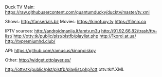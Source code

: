 
Duck TV Main:
https://raw.githubusercontent.com/quantumducky/ducktv/master/tv.xml


Shows:
http://fanserials.bz
Movies:
https://kinofuxy.tv
https://filmix.co


IPTV sources:
http://androidmanija.lt/amtv.m3u
http://91.92.66.82/trash/ttv-list/
http://ottv.tk/public/plst/plstfb/playlist.php
http://1korol.at.ua/
http://tvpremiumhd.club/


API:
https://github.com/ramusus/kinopoiskpy


Other:
http://widget.ottplayer.es/

http://ottv.tk/public/plst/plstfb/playlist.php?ott
ottv.tk#.XML

